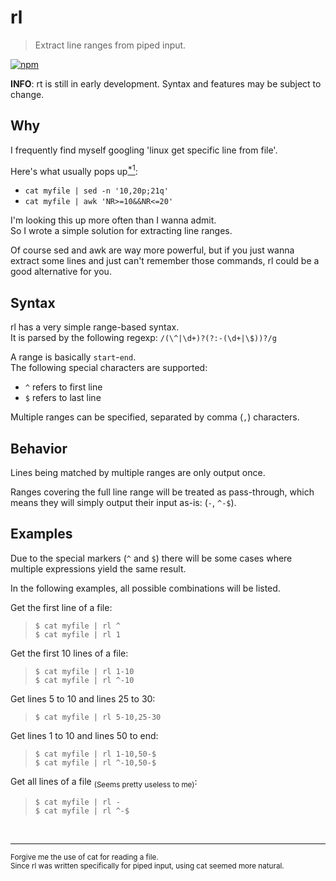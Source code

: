 # rl
> Extract line ranges from piped input.

[![npm](https://img.shields.io/npm/v/@splittydev/rl-util.svg)](https://www.npmjs.com/package/rl-util)

**INFO**: rt is still in early development. Syntax and features may be subject to change.

## Why
I frequently find myself googling 'linux get specific line from file'.

Here's what usually pops up[<sup>*1</sup>](#footnotes):
- `cat myfile | sed -n '10,20p;21q'`
- `cat myfile | awk 'NR>=10&&NR<=20'`

I'm looking this up more often than I wanna admit.   
So I wrote a simple solution for extracting line ranges.

Of course sed and awk are way more powerful, but if you just wanna extract some lines and just can't remember those commands, rl could be a good alternative for you.

## Syntax
rl has a very simple range-based syntax.   
It is parsed by the following regexp: `/(\^|\d+)?(?:-(\d+|\$))?/g`

A range is basically `start`-`end`.   
The following special characters are supported:
- `^` refers to first line
- `$` refers to last line

Multiple ranges can be specified, separated by comma (`,`) characters.

## Behavior
Lines being matched by multiple ranges are only output once.

Ranges covering the full line range will be treated as pass-through, which means they will simply output their input as-is: (`-`, `^-$`).

## Examples
Due to the special markers (`^` and `$`) there will be some cases where multiple expressions yield the same result.

In the following examples, all possible combinations will be listed.

Get the first line of a file:
> `$ cat myfile | rl ^`   
> `$ cat myfile | rl 1`

Get the first 10 lines of a file:
> `$ cat myfile | rl 1-10`   
> `$ cat myfile | rl ^-10`

Get lines 5 to 10 and lines 25 to 30:
> `$ cat myfile | rl 5-10,25-30`

Get lines 1 to 10 and lines 50 to end:
> `$ cat myfile | rl 1-10,50-$`   
> `$ cat myfile | rl ^-10,50-$`

Get all lines of a file <sub>(Seems pretty useless to me)</sub>:
> `$ cat myfile | rl -`   
> `$ cat myfile | rl ^-$`

<br><hr>
<a name="footnotes"></a>
<sub>
Forgive me the use of cat for reading a file.<br>
Since rl was written specifically for piped input, using cat seemed more natural.
</sub>
